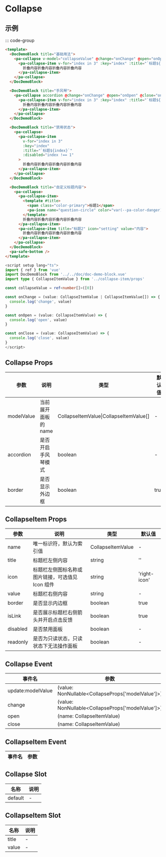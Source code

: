 # Collapse

## 示例

<!--codes start-->

::: code-group

```html [template]
<template>
  <DocDemoBlock title="基础用法">
    <pa-collapse v-model="collapseValue" @change="onChange" @open="onOpen" @close="onClose">
      <pa-collapse-item v-for="index in 3" :key="index" :title="`标题${index}`">
        折叠内容折叠内容折叠内容折叠内容
      </pa-collapse-item>
    </pa-collapse>
  </DocDemoBlock>

  <DocDemoBlock title="手风琴">
    <pa-collapse accordion @change="onChange" @open="onOpen" @close="onClose">
      <pa-collapse-item v-for="index in 3" :key="index" :title="`标题${index}`">
        折叠内容折叠内容折叠内容折叠内容
      </pa-collapse-item>
    </pa-collapse>
  </DocDemoBlock>

  <DocDemoBlock title="禁用状态">
    <pa-collapse>
      <pa-collapse-item
        v-for="index in 3"
        :key="index"
        :title="`标题${index}`"
        :disabled="index !== 1"
      >
        折叠内容折叠内容折叠内容折叠内容
      </pa-collapse-item>
    </pa-collapse>
  </DocDemoBlock>

  <DocDemoBlock title="自定义标题内容">
    <pa-collapse>
      <pa-collapse-item>
        <template #title>
          <span class="color-primary">标题1</span>
          <pa-icon name="question-circle" color="var(--pa-color-danger)" />
        </template>
        折叠内容折叠内容折叠内容折叠内容
      </pa-collapse-item>
      <pa-collapse-item title="标题2" icon="setting" value="内容">
        折叠内容折叠内容折叠内容折叠内容
      </pa-collapse-item>
    </pa-collapse>
  </DocDemoBlock>
  <pa-safe-bottom />
</template>
```
```ts [script]
<script setup lang="ts">
import { ref } from 'vue'
import DocDemoBlock from '../../doc/doc-demo-block.vue'
import type { CollapseItemValue } from '../collapse-item/props'

const collapseValue = ref<number[]>([0])

const onChange = (value: CollapseItemValue | CollapseItemValue[]) => {
  console.log('change', value)
}

const onOpen = (value: CollapseItemValue) => {
  console.log('open', value)
}

const onClose = (value: CollapseItemValue) => {
  console.log('close', value)
}
</script>
```

<!--codes end-->

## Collapse Props

<!--props start-->

| 参数 | 说明 | 类型 | 默认值 |
| --- | ----- | --- | --- |
| modelValue | 当前展开面板的 name | CollapseItemValue\|CollapseItemValue[] | - |
| accordion | 是否开启手风琴模式 | boolean | - |
| border | 是否显示外边框 | boolean |  true |

## CollapseItem Props

| 参数 | 说明 | 类型 | 默认值 |
| --- | ----- | --- | --- |
| name | 唯一标识符，默认为索引值 | CollapseItemValue | - |
| title | 标题栏左侧内容 | string |  '' |
| icon | 标题栏左侧图标名称或图片链接，可选值见 Icon 组件 | string |  'right-icon' |
| value | 标题栏右侧内容 | string | - |
| border | 是否显示内边框 | boolean |  true |
| isLink | 是否展示标题栏右侧箭头并开启点击反馈 | boolean |  true |
| disabled | 是否禁用面板 | boolean | - |
| readonly | 是否为只读状态，只读状态下无法操作面板 | boolean | - |

<!--props end-->

## Collapse Event

<!--event start-->

| 事件名 | 参数 |
| --- | --- |
| update:modelValue | (value: NonNullable\<CollapseProps['modelValue']\>)  |
| change | (value: NonNullable\<CollapseProps['modelValue']\>)  |
| open | (name: CollapseItemValue)  |
| close | (name: CollapseItemValue)  |

## CollapseItem Event

| 事件名 | 参数 |
| --- | --- |


<!--event end-->

## Collapse Slot

<!--slot start-->

| 名称 | 说明 |
| --- | --- |
| default | - |

## CollapseItem Slot

| 名称 | 说明 |
| --- | --- |
| title | - |
| value | - |

<!--slot end-->

